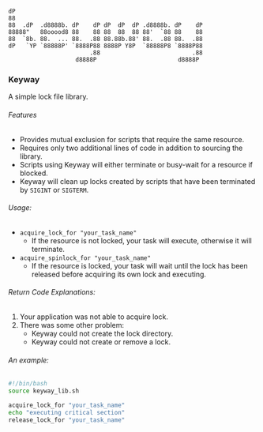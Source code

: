 ```
dP
88
88  .dP  .d8888b. dP    dP dP  dP  dP .d8888b. dP    dP
88888"   88ooood8 88    88 88  88  88 88'  `88 88    88
88  `8b. 88.  ... 88.  .88 88.88b.88' 88.  .88 88.  .88
dP   `YP `88888P' `8888P88 8888P Y8P  `88888P8 `8888P88
                       .88                          .88
                   d8888P                       d8888P
```
### Keyway
A simple lock file library.

###### Features
* Provides mutual exclusion for scripts that require the same resource.
* Requires only two additional lines of code in addition to sourcing the library.
* Scripts using Keyway will either terminate or busy-wait for a resource if blocked.
* Keyway will clean up locks created by scripts that have been terminated by `SIGINT` or `SIGTERM`.

###### Usage:
* `acquire_lock_for "your_task_name"`
  * If the resource is not locked, your task will execute, otherwise it will terminate.
* `acquire_spinlock_for "your_task_name"`
  * If the resource is locked, your task will wait until the lock has been released before acquiring its own lock and executing.

###### Return Code Explanations:
1. Your application was not able to acquire lock.
2. There was some other problem:
     * Keyway could not create the lock directory.
     * Keyway could not create or remove a lock.

###### An example:
```bash
#!/bin/bash
source keyway_lib.sh

acquire_lock_for "your_task_name"
echo "executing critical section"
release_lock_for "your_task_name"
```